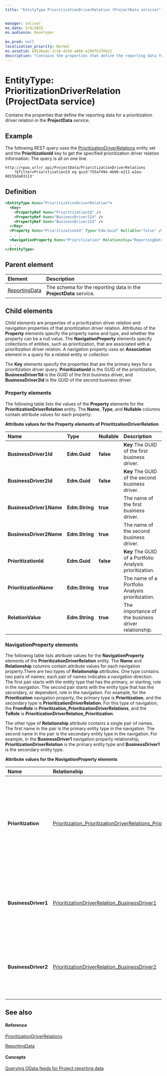```yaml
---
title: "EntityType PrioritizationDriverRelation (ProjectData service)"

 
manager: soliver
ms.date: 3/9/2015
ms.audience: Developer
 
ms.prod: null
localization_priority: Normal
ms.assetid: 69526adc-2c16-45dd-a86b-e298fb376b22
description: "Contains the properties that define the reporting data for a prioritization driver relation in the ProjectData service."
---
```


# EntityType: PrioritizationDriverRelation (ProjectData service)

Contains the properties that define the reporting data for a prioritization driver relation in the **ProjectData** service. 
  
## Example

The following REST query uses the [PrioritizationDriverRelations](entityset-prioritizationdriverrelations-projectdata-service.md) entity set and the **PrioritizationId** key to get the specified prioritization driver relation information. The query is all on one line. 
  
```
http://<pwa_url>/_api/ProjectData/PrioritizationDriverRelations
    ?$filter=PrioritizationId eq guid'755af49e-4b96-e211-a1ea-00155da03113'
```

## Definition

```XML
<EntityType Name="PrioritizationDriverRelation">
  <Key>
    <PropertyRef Name="PrioritizationId" />
    <PropertyRef Name="BusinessDriver1Id" />
    <PropertyRef Name="BusinessDriver2Id" />
  </Key>
  <Property Name="PrioritizationId" Type="Edm.Guid" Nullable="false" />
  . . .
  <NavigationProperty Name="Prioritization" Relationship="ReportingData.Prioritization_PrioritizationDriverRelations_PrioritizationDriverRelation_Prioritization" ToRole="Prioritization_PrioritizationDriverRelations" FromRole="PrioritizationDriverRelation_Prioritization" />
  . . .
</EntityType>
```

## Parent element

|**Element**|**Description**|
|:-----|:-----|
|[ReportingData](schema-microsoft-office-project-server-projectdata-service.md) <br/> |The schema for the reporting data in the **ProjectData** service.  <br/> |
   
## Child elements

Child elements are properties of a prioritization driver relation and navigation properties of that prioritization driver relation. Attributes of the **Property** elements specify the property name and type, and whether the property can be a null value. The **NavigationProperty** elements specify collections of entities, such as prioritization, that are associated with a prioritization driver relation. A navigation property uses an **Association** element in a query for a related entity or collection 
  
The **Key** elements specify the properties that are the primary keys for a prioritization driver query. **PrioritizationId** is the GUID of the prioritization, **BusinessDriver1Id** is the GUID of the first business driver, and **BusinessDriver2Id** is the GUID of the second business driver. 
  
### Property elements

The following table lists the values of the **Property** elements for the **PrioritizationDriverRelation** entity. The **Name**, **Type**, and **Nullable** columns contain attribute values for each property. 
  
**Attribute values for the Property elements of PrioritizationDriverRelation**

|**Name**|**Type**|**Nullable**|**Description**|
|:-----|:-----|:-----|:-----|
|**BusinessDriver1Id** <br/> |**Edm.Guid** <br/> |**false** <br/> |**Key**         The GUID of the first business driver.  <br/> |
|**BusinessDriver2Id** <br/> |**Edm.Guid** <br/> |**false** <br/> |**Key**         The GUID of the second business driver.  <br/> |
|**BusinessDriver1Name** <br/> |**Edm.String** <br/> |**true** <br/> |The name of the first business driver.  <br/> |
|**BusinessDriver2Name** <br/> |**Edm.String** <br/> |**true** <br/> |The name of the second business driver.  <br/> |
|**PrioritizationId** <br/> |**Edm.Guid** <br/> |**false** <br/> |**Key**         The GUID of a Portfolio Analysis prioritization.  <br/> |
|**PrioritizationName** <br/> |**Edm.String** <br/> |**true** <br/> |The name of a Portfolio Analysis prioritization.  <br/> |
|**RelationValue** <br/> |**Edm.String** <br/> |**true** <br/> |The importance of the business driver relationship.  <br/> |
   
### NavigationProperty elements

The following table lists attribute values for the **NavigationProperty** elements of the **PrioritizationDriverRelation** entity. The **Name** and **Relationship** columns contain attribute values for each navigation property.There are two types of **Relationship** attributes. One type contains two pairs of names; each pair of names indicates a navigation direction. The first pair starts with the entity type that has the primary, or starting, role in the navigation. The second pair starts with the entity type that has the secondary, or dependent, role in the navigation. For example, for the **Prioritization** navigation property, the primary type is **Prioritization**, and the secondary type is **PrioritizationDriverRelation**. For this type of navigation, the **FromRole** is **Prioritization_PrioritizationDriverRelations**, and the **ToRole** is **PrioritizationDriverRelation_Prioritization**.
  
The other type of **Relationship** attribute contains a single pair of names. The first name in the pair is the primary entity type in the navigation. The second name in the pair is the secondary entity type in the navigation. For example, in the **BusinessDriver1** navigation property relationship, **PrioritizationDriverRelation** is the primary entity type and **BusinessDriver1** is the secondary entity type. 
  
**Attribute values for the NavigationProperty elements**

|**Name**|**Relationship**|**Description**|
|:-----|:-----|:-----|
|**Prioritization** <br/> |[Prioritization_PrioritizationDriverRelations_PrioritizationDriverRelation_Prioritization](association-prioritization_prioritizationdriverrelations_prioritizationdriverrel.md) <br/> |Establishes navigation from a prioritization to a collection of prioritization driver relations and from a prioritization river relations entity to a prioritization.  <br/> |
|**BusinessDriver1** <br/> |[PrioritizationDriverRelation_BusinessDriver1](association-element-prioritizationdriverrelation_businessdriver1-projectserverda.md) <br/> |Establishes navigation from a collection of prioritization driver relations to the first business driver.  <br/> |
|**BusinessDriver2** <br/> |[PrioritizationDriverRelation_BusinessDriver2](association-prioritizationdriverrelation_businessdriver2-projectdata-service.md) <br/> |Establishes navigation from a collection of prioritization driver relations to the second business driver.  <br/> |
   
## See also

#### Reference

[PrioritizationDriverRelations](entityset-prioritizationdriverrelations-projectdata-service.md)
  
[ReportingData](schema-microsoft-office-project-server-projectdata-service.md)
#### Concepts

[Querying OData feeds for Project reporting data](querying-odata-feeds-for-project-reporting-data.md)

